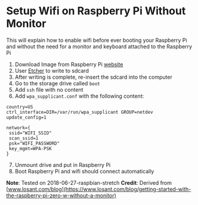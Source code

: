 # Setup Wifi on Raspberry Pi Without Monitor
This will explain how to enable wifi before ever booting your Raspberry Pi and without the need for a monitor and keyboard attached to the Raspberry Pi

1. Download Image from Raspberry Pi [website](https://www.raspberrypi.org/downloads/raspbian/)
2. User [Etcher](https://etcher.io/) to write to sdcard
3. After writing is complete, re-insert the sdcard into the computer
4. Go to the storage drive called ```boot```
5. Add ```ssh``` file with no content
6. Add ```wpa_supplicant.conf``` with the following content:
```
country=US
ctrl_interface=DIR=/var/run/wpa_supplicant GROUP=netdev
update_config=1

network={
 ssid="WIFI_SSID"
 scan_ssid=1
 psk="WIFI_PASSWORD"
 key_mgmt=WPA-PSK
}
```
7. Unmount drive and put in Raspberry Pi
8. Boot Raspberry Pi and wifi should connect automatically

**Note**: Tested on 2018-06-27-raspbian-stretch
**Credit**: Derived from [www.losant.com/blog](https://www.losant.com/blog/getting-started-with-the-raspberry-pi-zero-w-without-a-monitor)